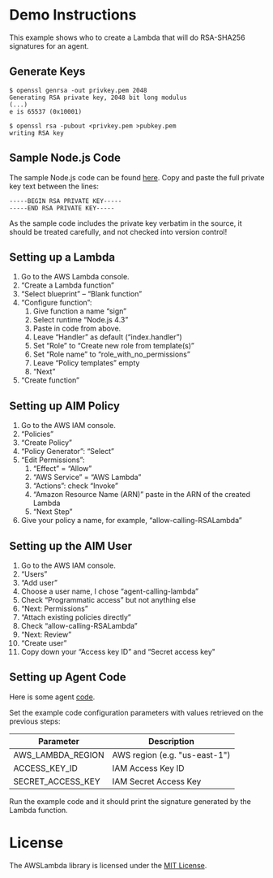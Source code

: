 # Demo Instructions

This example shows who to create a Lambda that will do RSA-SHA256 signatures for an agent.

## Generate Keys

```
$ openssl genrsa -out privkey.pem 2048
Generating RSA private key, 2048 bit long modulus
(...)
e is 65537 (0x10001)

$ openssl rsa -pubout <privkey.pem >pubkey.pem
writing RSA key
```

## Sample Node.js Code

The sample Node.js code can be found [here](RSALambda.js). Copy and paste the full private key text between the lines:

```
-----BEGIN RSA PRIVATE KEY-----
-----END RSA PRIVATE KEY-----
```

As the sample code includes the private key verbatim in the source, it should be treated carefully, and not checked into version control!

## Setting up a Lambda

1. Go to the AWS Lambda console.
1. “Create a Lambda function”
1. “Select blueprint” – “Blank function”
1. “Configure function”:
    1. Give function a name “sign”
    1. Select runtime “Node.js 4.3”
    1. Paste in code from above.
    1. Leave “Handler” as default (“index.handler”)
    1. Set “Role” to “Create new role from template(s)”
    1. Set “Role name” to “role_with_no_permissions”
    1. Leave “Policy templates” empty
    1. “Next”
1. “Create function”

## Setting up AIM Policy

1. Go to the AWS IAM console.
1. “Policies”
1. “Create Policy”
1. “Policy Generator”: “Select”
1. “Edit Permissions”:
    1. “Effect” = “Allow”
    1. “AWS Service” = “AWS Lambda”
    1. “Actions”: check “Invoke”
    1. “Amazon Resource Name (ARN)” paste in the ARN of the created Lambda
    1. “Next Step”
1. Give your policy a name, for example, “allow-calling-RSALambda”

## Setting up the AIM User

1. Go to the AWS IAM console.
1. “Users”
1. “Add user”
1. Choose a user name, I chose “agent-calling-lambda”
1. Check “Programmatic access” but not anything else
1. “Next: Permissions”
1. “Attach existing policies directly”
1. Check “allow-calling-RSALambda”
1. “Next: Review”
1. “Create user”
1. Copy down your “Access key ID” and “Secret access key"

## Setting up Agent Code

Here is some agent [code](sample.agent.nut).

Set the example code configuration parameters with values retrieved on the previous steps:

Parameter             | Description
----------------------| -----------
AWS_LAMBDA_REGION     | AWS region (e.g. "us-east-1")
ACCESS_KEY_ID         | IAM Access Key ID
SECRET_ACCESS_KEY     | IAM Secret Access Key

Run the example code and it should print the signature generated by the Lambda function.

# License

The AWSLambda library is licensed under the [MIT License](../LICENSE).

